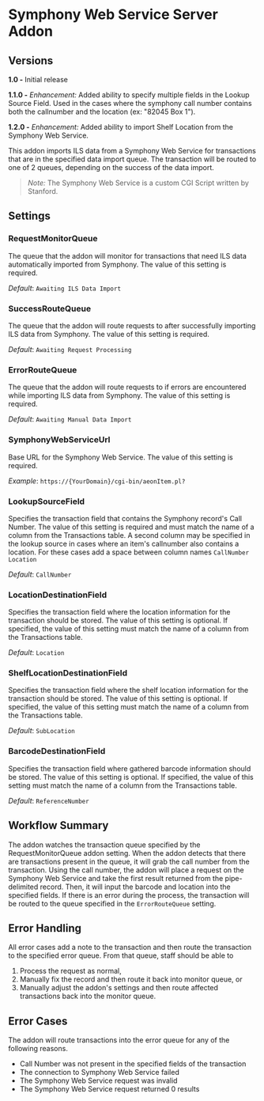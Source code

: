# Symphony Web Service Server Addon

## Versions
**1.0 -** Initial release

**1.1.0 -** *Enhancement:* Added ability to specify multiple fields in the Lookup Source Field. Used in the cases where the symphony call number contains both the callnumber and the location (ex: "82045 Box 1").

**1.2.0 -** *Enhancement:* Added ability to import Shelf Location from the Symphony Web Service.

This addon imports ILS data from a Symphony Web Service for transactions that are in the specified data import queue. The transaction will be routed to one of 2 queues, depending on the success of the data import.

> *Note:* The Symphony Web Service is a custom CGI Script written by Stanford.

## Settings

### RequestMonitorQueue

The queue that the addon will monitor for transactions that need ILS data automatically imported from Symphony. The value of this setting is required.

*Default*: `Awaiting ILS Data Import`

### SuccessRouteQueue

The queue that the addon will route requests to after successfully importing ILS data from Symphony. The value of this setting is required.

*Default*: `Awaiting Request Processing`

### ErrorRouteQueue

The queue that the addon will route requests to if errors are encountered while importing ILS data from Symphony. The value of this setting is required.

*Default*: `Awaiting Manual Data Import`


### SymphonyWebServiceUrl

Base URL for the Symphony Web Service. The value of this setting is required.

*Example*: `https://{YourDomain}/cgi-bin/aeonItem.pl?`

### LookupSourceField

Specifies the transaction field that contains the Symphony record's Call Number. The value of this setting is required and must match the name of a column from the Transactions table. A second column may be specified in the lookup source in cases where an item's callnumber also contains a location. For these cases add a space between column names `CallNumber Location`

*Default*: `CallNumber`

### LocationDestinationField

Specifies the transaction field where the location information for the transaction should be stored. The value of this setting is optional. If specified, the value of this setting must match the name of a column from the Transactions table.

*Default*: `Location`

### ShelfLocationDestinationField

Specifies the transaction field where the shelf location information for the transaction should be stored. The value of this setting is optional. If specified, the value of this setting must match the name of a column from the Transactions table.

*Default*: `SubLocation`

### BarcodeDestinationField

Specifies the transaction field where gathered barcode information should be stored. The value of this setting is optional. If specified, the value of this setting must match the name of a column from the Transactions table.

*Default*: `ReferenceNumber`


## Workflow Summary

The addon watches the transaction queue specified by the RequestMonitorQueue addon setting. When the addon detects that there are transactions present in the queue, it will grab the call number from the transaction. Using the call number, the addon will place a request on the Symphony Web Service and take the first result returned from the pipe-delimited record. Then, it will input the barcode and location into the specified fields. If there is an error during the process, the transaction will be routed to the queue specified in the `ErrorRouteQueue` setting.

## Error Handling

All error cases add a note to the transaction and then route the transaction to the specified error queue. From that queue, staff should be able to

1. Process the request as normal,
2. Manually fix the record and then route it back into monitor queue, or
3. Manually adjust the addon's settings and then route affected transactions back into the monitor queue.

## Error Cases

The addon will route transactions into the error queue for any of the following reasons.

- Call Number was not present in the specified fields of the transaction
- The connection to Symphony Web Service failed
- The Symphony Web Service request was invalid
- The Symphony Web Service request returned 0 results